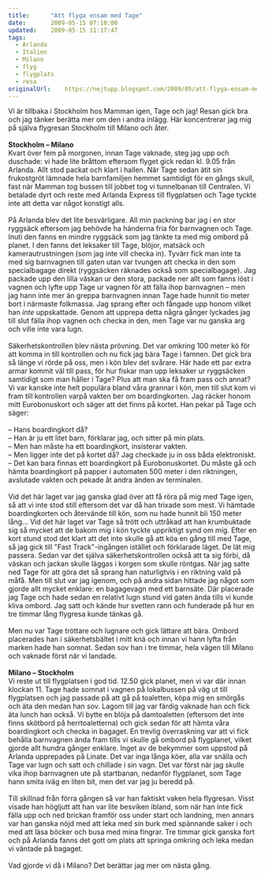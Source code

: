```yaml
---
title:		"Att flyga ensam med Tage"
date:		2009-05-15 07:10:00
updated:	2009-05-15 11:17:47
tags: 
  - Arlanda
  - Italien
  - Milano
  - flyg
  - flygplats
  - resa	
originalUrl:	https://nejtupp.blogspot.com/2009/05/att-flyga-ensam-med-tage.html
---
```


Vi är tillbaka i Stockholm hos Mamman igen, Tage och jag! Resan gick bra och jag tänker berätta mer om den i andra inlägg. Här koncentrerar jag mig på själva flygresan Stockholm till Milano och åter.<br><br><span style="font-weight: bold;">Stockholm – Milano</span><br>Kvart över fem på morgonen, innan Tage vaknade, steg jag upp och duschade: vi hade lite bråttom eftersom flyget gick redan kl. 9.05 från Arlanda. Allt stod packat och klart i hallen. När Tage sedan ätit sin frukostgröt lämnade hela barnfamiljen hemmet samtidigt för en gångs skull, fast när Mamman tog bussen till jobbet tog vi tunnelbanan till Centralen. Vi betalade dyrt och reste med Arlanda Express till flygplatsen och Tage tyckte inte att detta var något konstigt alls.<br><br>På Arlanda blev det lite besvärligare. All min packning bar jag i en stor ryggsäck eftersom jag behövde ha händerna fria för barnvagnen och Tage. Inuti den fanns en mindre ryggsäck som jag tänkte ta med mig ombord på planet. I den fanns det leksaker till Tage, blöjor, matsäck och kamerautrustningen (som jag inte vill checka in). Tyvärr fick man inte ta med sig barnvagnen till gaten utan var tvungen att checka in den som specialbagage direkt (ryggsäcken räknades också som specialbagage). Jag packade upp den lilla väskan ur den stora, packade ner allt som fanns löst i vagnen och lyfte upp Tage ur vagnen för att fälla ihop barnvagnen – men jag hann inte mer än greppa barnvagnen innan Tage hade hunnit tio meter bort i närmaste folkmassa. Jag sprang efter och fångade upp honom vilket han <span style="font-style: italic;">inte</span> uppskattade. Genom att upprepa detta några gånger lyckades jag till slut fälla ihop vagnen och checka in den, men Tage var nu ganska arg och ville inte vara lugn.<br><br>Säkerhetskontrollen blev nästa prövning. Det var omkring 100 meter kö för att komma in till kontrollen och nu fick jag bära Tage i famnen. Det gick bra så länge vi rörde på oss, men i kön blev det svårare. Här hade ett par extra armar kommit väl till pass, för hur fiskar man upp leksaker ur ryggsäcken samtidigt som man håller i Tage? Plus att man ska få fram pass och annat? Vi var kanske inte helt populära bland våra grannar i kön, men till slut kom vi fram till kontrollen varpå vakten ber om boardingkorten. Jag räcker honom mitt Eurobonuskort och säger att det finns på kortet. Han pekar på Tage och säger:<br><br> – Hans boardingkort då?<br> – Han är ju ett litet barn, förklarar jag, och sitter på min plats.<br> – Men han måste ha ett boardingkort, insisterar vakten.<br> – Men ligger inte det på kortet då? Jag checkade ju in oss båda elektroniskt.<br> – Det kan bara finnas ett boardingkort på Eurobonuskortet. Du måste gå och hämta boardingkort på papper i automaten 500 meter i den riktningen, avslutade vakten och pekade åt andra änden av terminalen.<br><br>Vid det här laget var jag ganska glad över att få röra på mig med Tage igen, så att vi inte stod still eftersom det var då han trixade som mest. Vi hämtade boardingkorten och återvände till kön, som nu hade hunnit bli 150 meter lång... Vid det här laget var Tage så trött och uttråkad att han krumbuktade sig så mycket att de bakom mig i kön tyckte uppriktigt synd om mig. Efter en kort stund stod det klart att det inte skulle gå att köa en gång till med Tage, så jag gick till "Fast Track"-ingången istället och förklarade läget. De lät mig passera. Sedan var det själva säkerhetskontrollen också att ta sig förbi, då väskan och jackan skulle läggas i korgen som skulle röntgas. När jag satte ned Tage för att göra det så sprang han naturligtvis i en riktning vald på måfå. Men till slut var jag igenom, och på andra sidan hittade jag något som gjorde allt mycket enklare: en bagagevagn med ett barnsäte. Där placerade jag Tage och hade sedan en relativt lugn stund vid gaten ända tills vi kunde kliva ombord. Jag satt och kände hur svetten rann och funderade på hur en tre timmar lång flygresa kunde tänkas gå.<br><br>Men nu var Tage tröttare och lugnare och gick lättare att bära. Ombord placerades han i säkerhetsbältet i mitt knä och innan vi hann lyfta från marken hade han somnat. Sedan sov han i tre timmar, hela vägen till Milano och vaknade först när vi landade.<br><br><span style="font-weight: bold;">Milano – Stockholm</span><br>Vi reste ut till flygplatsen i god tid. 12.50 gick planet, men vi var där innan klockan 11. Tage hade somnat i vagnen på lokalbussen på väg ut till flygplatsen och jag passade på att gå på toaletten, köpa mig en smörgås och äta den medan han sov. Lagom till jag var färdig vaknade han och fick äta lunch han också. Vi bytte en blöja på damtoaletten (eftersom det inte finns skötbord på herrtoaletterna) och gick sedan för att hämta våra boardingkort och checka in bagaget. En trevlig överraskning var att vi fick behålla barnvagnen ända fram tills vi skulle gå ombord på flygplanet, vilket gjorde allt hundra gånger enklare. Inget av de bekymmer som uppstod på Arlanda upprepades på Linate. Det var inga långa köer, alla var snälla och Tage var lugn och satt och chillade i sin vagn. Det var först när jag skulle vika ihop barnvagnen ute på startbanan, nedanför flygplanet, som Tage hann smita iväg en liten bit, men det var jag ju beredd på.<br><br>Till skillnad från förra gången så var han faktiskt vaken hela flygresan. Visst visade han högljutt att han var lite besviken ibland, som när han inte fick fälla upp och ned brickan framför oss under start och landning, men annars var han ganska nöjd med att leka med sin burk med spännande saker i och med att läsa böcker och busa med mina fingrar. Tre timmar gick ganska fort och på Arlanda fanns det gott om plats att springa omkring och leka medan vi väntade på bagaget.<br><br>Vad gjorde vi då i Milano? Det berättar jag mer om nästa gång.
<!-- no comments on this post -->